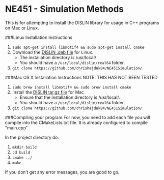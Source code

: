 # NE451 - Simulation Methods

This is for attempting to install the DISLIN library for usage in C++ programs
on Mac or Linux.

###Linux Installation Instructions
1. `sudo apt-get install libmotif4 && sudo apt-get install cmake`
2. Download the [DISLIN .deb file](http://www.mps.mpg.de/dislin/linux) for Linux.
    * The installation directory is /usr/local/
    * You should have a `/usr/local/dislin/real64` folder.
3. `git clone https://github.com/chrishajduk84/NE451Simulation/`

###Mac OS X Installation Instructions
NOTE: THIS HAS NOT BEEN TESTED

1. `sudo brew install libmotif4 && sudo brew install cmake`
2. Install the [DISLIN tar.gz file](http://www.mps.mpg.de/dislin/mac-osx-darwin) for Mac
    * Ensure that the installation directory is /usr/local/.
    * You should have a `/usr/local/dislin/real64` folder.
3. `git clone https://github.com/chrishajduk84/NE451Simulation/`

###Compiling your program
For now, you need to add each file you will compile into the CMakeLists.txt
file. It is already configured to compile "main.cpp"

In the project directory do:

1. `mkdir build`
2. `cd build`
3. `cmake ../`
4. `make`

If you don't get any error messages, you are good to go.


